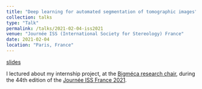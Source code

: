```yaml
---
title: "Deep learning for automated segmentation of tomographic images"
collection: talks
type: "Talk"
permalink: /talks/2021-02-04-iss2021
venue: "Journée ISS (International Society for Stereology) France"
date: 2021-02-04
location: "Paris, France"
---
```


[slides](https://joaopcbertoldo.github.io/files/2021-02-04-iss-france-2021-slides.pdf)

I lectured about my internship project, at the [Bigméca research chair](https://bigmeca.mines-paristech.fr/), during the 44th edition of the [Journée ISS France 2021](http://www.cmm.mines-paristech.fr/~figliuzzi/iss.html).
